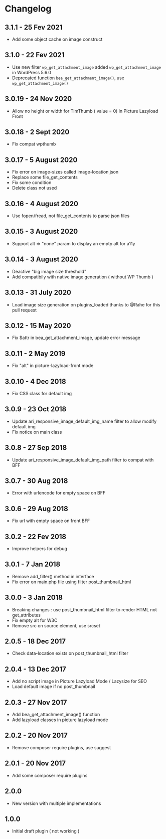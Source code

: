# Changelog

## 3.1.1 - 25 Fev 2021
- Add some object cache on image construct

## 3.1.0 - 22 Fev 2021
- Use new filter `wp_get_attachment_image` added `wp_get_attachment_image` in WordPress 5.6.0
- Deprecated function `bea_get_attachment_image()`, use `wp_get_attachment_image()`

## 3.0.19 - 24 Nov 2020
- Allow no height or width for TimThumb ( value = 0) in Picture Lazyload Front

## 3.0.18 - 2 Sept 2020
- Fix compat wpthumb

## 3.0.17 - 5 August 2020
- Fix error on image-sizes called image-location.json
- Replace some file_get_contents
- Fix some condition
- Delete class not used

## 3.0.16 - 4 August 2020
- Use fopen/fread, not file_get_contents to parse json files

## 3.0.15 - 3 August 2020
- Support alt => "none" param to display an empty alt for a11y

## 3.0.14 - 3 August 2020
- Deactive "big image size threshold"
- Add compatibily with native image generation ( without WP Thumb )

## 3.0.13 - 31 July 2020
- Load image size generation on plugins_loaded thanks to @Rahe for this pull request

## 3.0.12 - 15 May 2020
- Fix $attr in bea_get_attachment_image, update error message

## 3.0.11 - 2 May 2019
- Fix "alt" in picture-lazyload-front mode

## 3.0.10 - 4 Dec 2018
- Fix CSS class for default img

## 3.0.9 - 23 Oct 2018
- Update ari_responsive_image_default_img_name filter to allow modify default img
- Fix notice on main class

## 3.0.8 - 27 Sep 2018
- Update ari_responsive_image_default_img_path filter to compat with BFF

## 3.0.7 - 30 Aug 2018
- Error with urlencode for empty space on BFF 

## 3.0.6 - 29 Aug 2018
- Fix url with empty space on front BFF 

## 3.0.2 - 22 Fev 2018
- Improve helpers for debug

## 3.0.1 - 7 Jan 2018
- Remove add_filter() method in interface
- Fix error on main.php file using filter post_thumbnail_html

## 3.0.0 - 3 Jan 2018
- Breaking changes : use post_thumbnail_html filter to render HTML not get_attributes
- Fix empty alt for W3C
- Remove src on source element, use srcset

## 2.0.5 - 18 Dec 2017
- Check data-location exists on post_thumbnail_html filter

## 2.0.4 - 13 Dec 2017
- Add no script image in Picture Lazyload Mode / Lazysize for SEO
- Load default image if no post_thumbnail

## 2.0.3 - 27 Nov 2017
- Add bea_get_attachment_image() function
- Add lazyload classes in picture lazyload mode

## 2.0.2 - 20 Nov 2017
- Remove composer require plugins, use suggest

## 2.0.1 - 20 Nov 2017
- Add some composer require plugins

## 2.0.0
- New version with multiple implementations

## 1.0.0
- Initial draft plugin ( not working )
